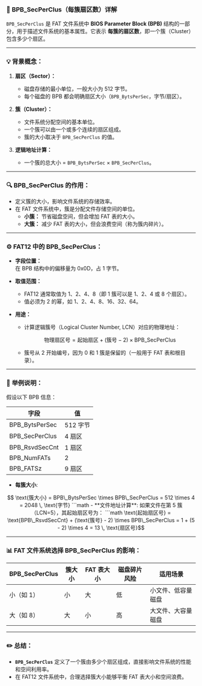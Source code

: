 ### 📖 **BPB_SecPerClus（每簇扇区数）详解**

`BPB_SecPerClus` 是 FAT 文件系统中 **BIOS Parameter Block (BPB)** 结构的一部分，用于描述文件系统的基本属性。它表示 **每簇的扇区数**，即一个簇（Cluster）包含多少个扇区。

---

### 💡 **背景概念：**

1. **扇区（Sector）：**
   - 磁盘存储的最小单位，一般大小为 512 字节。
   - 每个磁盘的 BPB 都会明确扇区大小（`BPB_BytsPerSec`，字节/扇区）。

2. **簇（Cluster）：**
   - 文件系统分配空间的基本单位。
   - 一个簇可以由一个或多个连续的扇区组成。
   - 簇的大小取决于 `BPB_SecPerClus` 的值。

3. **逻辑地址计算：**
   - 一个簇的总大小 = `BPB_BytsPerSec` × `BPB_SecPerClus`。

---

### 🔍 **BPB_SecPerClus 的作用：**

- 定义簇的大小，影响文件系统的存储效率。
- 在 FAT 文件系统中，簇是分配文件存储空间的单位。
  - **小簇：** 节省磁盘空间，但会增加 FAT 表的大小。
  - **大簇：** 减少 FAT 表的大小，但会浪费空间（称为簇内碎片）。

---

### ⚙️ **FAT12 中的 BPB_SecPerClus：**

- **字段位置：**  
  在 BPB 结构中的偏移量为 0x0D，占 1 字节。
  
- **取值范围：**  
  - FAT12 通常取值为 1、2、4、8（即 1 簇可以是 1、2、4 或 8 个扇区）。
  - 值必须为 2 的幂，如 1、2、4、8、16、32、64。

- **用途：**
  - 计算逻辑簇号（Logical Cluster Number, LCN）对应的物理地址：
    ```math
    \text{物理扇区号} = \text{起始扇区} + (\text{簇号} - 2) \times \text{BPB\_SecPerClus}
	```

  - 簇号从 2 开始编号，因为 0 和 1 簇是保留的（一般用于 FAT 表和根目录）。

---

### 🔢 **举例说明：**

假设以下 BPB 信息：

| 字段                | 值          |
|---------------------|-------------|
| BPB_BytsPerSec      | 512 字节    |
| BPB_SecPerClus      | 4 扇区      |
| BPB_RsvdSecCnt      | 1 扇区      |
| BPB_NumFATs         | 2           |
| BPB_FATSz           | 9 扇区      |

- **每簇大小**:  

```math
  \text{簇大小} = BPB\_BytsPerSec \times BPB\_SecPerClus = 512 \times 4 = 2048 \, \text{字节}
```math


- **文件地址计算**:  
  如果文件在第 5 簇（LCN=5），其起始扇区号为：

```math
  \text{起始扇区号} = \text{BPB\_RsvdSecCnt} + (\text{簇号} - 2) \times BPB\_SecPerClus
  = 1 + (5 - 2) \times 4 = 13 \, \text{扇区号}
```



---

### 📊 **FAT 文件系统选择 BPB_SecPerClus 的影响：**

| BPB_SecPerClus | 簇大小 | FAT 表大小 | 磁盘碎片风险 | 适用场景          |
|-----------------|--------|------------|--------------|-------------------|
| 小（如 1）      | 小      | 大          | 低            | 小文件、低容量磁盘 |
| 大（如 8）      | 大      | 小          | 高            | 大文件、大容量磁盘 |

---

### ✏️ **总结：**

- **`BPB_SecPerClus`** 定义了一个簇由多少个扇区组成，直接影响文件系统的性能和空间利用率。
- 在 FAT12 文件系统中，合理选择簇大小能够平衡 FAT 表大小和空间浪费。
